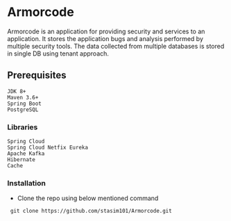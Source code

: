 # Armorcode
Armorcode is an application for providing security and services to an application. It stores the application bugs and analysis performed by multiple security tools.
The data collected from multiple databases is stored in single DB using tenant approach. 

## Prerequisites

```
JDK 8+
Maven 3.6+
Spring Boot
PostgreSQL
```
### Libraries

```
Spring Cloud
Spring Cloud Netfix Eureka
Apache Kafka
Hibernate
Cache
```

### Installation

 - Clone the repo using below mentioned command
```
 git clone https://github.com/stasim101/Armorcode.git
```
